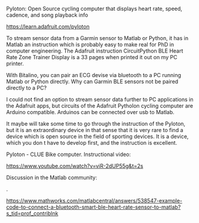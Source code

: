 Pyloton: Open Source cycling computer that displays heart rate, speed, cadence, and song playback info

https://learn.adafruit.com/pyloton

To stream sensor data from a Garmin sensor to Matlab or Python, it has in Matlab an instruction which is probably easy to make real for PhD in computer engineering. The Adafruit instruction CircuitPython BLE Heart Rate Zone Trainer Display is a 33 pages when printed it out on my PC printer.

With Bitalino, you can pair an ECG devise via bluetooth to a PC running Matlab or Python directly. Why can Garmin BLE sensors not be paired directly to a PC?

I could not find an option to stream sensor data further to PC applications in the Adafruit apps, but circuits of the Adafruit Pytholon cycling computer are Arduino compatible. Arduinos can be connected over usb to Matlab. 

It maybe will take some time to go through the instruction of the Pyloton, but it is an extraordinary device in that sense that it is very rare to find a device which is open source in the field of sporting devices. It is a device, which you don t have to develop first, and the instruction is excellent.

Pyloton - CLUE Bike computer. Instructional video:

https://www.youtube.com/watch?v=viR-2dUP55g&t=2s

Discussion in the Matlab community:

.

https://www.mathworks.com/matlabcentral/answers/538547-example-code-to-connect-a-bluetooth-smart-ble-heart-rate-sensor-to-matlab?s_tid=prof_contriblnk
